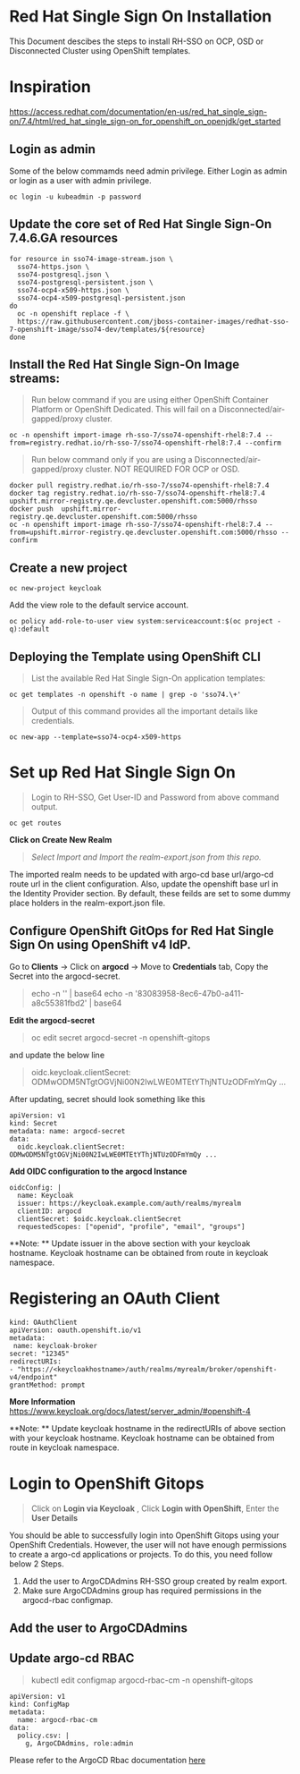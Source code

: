# Red Hat Single Sign On Installation
This Document descibes the steps to install RH-SSO on OCP, OSD or Disconnected Cluster using OpenShift templates.

# Inspiration
https://access.redhat.com/documentation/en-us/red_hat_single_sign-on/7.4/html/red_hat_single_sign-on_for_openshift_on_openjdk/get_started

## Login as admin
Some of the below commamds need admin privilege. Either Login as admin or login as a user with admin privilege.
```
oc login -u kubeadmin -p password 
```

## Update the core set of Red Hat Single Sign-On 7.4.6.GA resources
```
for resource in sso74-image-stream.json \
  sso74-https.json \
  sso74-postgresql.json \
  sso74-postgresql-persistent.json \
  sso74-ocp4-x509-https.json \
  sso74-ocp4-x509-postgresql-persistent.json
do
  oc -n openshift replace -f \
  https://raw.githubusercontent.com/jboss-container-images/redhat-sso-7-openshift-image/sso74-dev/templates/${resource}
done
```

## Install the Red Hat Single Sign-On Image streams:
> Run below command if you are using either OpenShift Container Platform or OpenShift Dedicated. This will fail on a Disconnected/air-gapped/proxy cluster.
```
oc -n openshift import-image rh-sso-7/sso74-openshift-rhel8:7.4 --from=registry.redhat.io/rh-sso-7/sso74-openshift-rhel8:7.4 --confirm
```

> Run below command only if you are using a Disconnected/air-gapped/proxy cluster. NOT REQUIRED FOR OCP or OSD.
```
docker pull registry.redhat.io/rh-sso-7/sso74-openshift-rhel8:7.4
docker tag registry.redhat.io/rh-sso-7/sso74-openshift-rhel8:7.4 upshift.mirror-registry.qe.devcluster.openshift.com:5000/rhsso
docker push  upshift.mirror-registry.qe.devcluster.openshift.com:5000/rhsso
oc -n openshift import-image rh-sso-7/sso74-openshift-rhel8:7.4 --from=upshift.mirror-registry.qe.devcluster.openshift.com:5000/rhsso --confirm
```

## Create a new project
```
oc new-project keycloak
```

Add the view role to the default service account.
```
oc policy add-role-to-user view system:serviceaccount:$(oc project -q):default
```

## Deploying the Template using OpenShift CLI
> List the available Red Hat Single Sign-On application templates:
```
oc get templates -n openshift -o name | grep -o 'sso74.\+'
```

> Output of this command provides all the important details like credentials.
```
oc new-app --template=sso74-ocp4-x509-https
```

# Set up Red Hat Single Sign On
> Login to RH-SSO, Get User-ID and Password from above command output.
```
oc get routes
```

**Click on Create New Realm** 
> *Select Import and Import the realm-export.json from this repo.*

The imported realm needs to be updated with argo-cd base url/argo-cd route url in the client configuration. Also, update the openshift base url in the Identity Provider section. By default, these feilds are set to some dummy place holders in the realm-export.json file.

<Screenshots to be added for reference>



## Configure OpenShift GitOps for **Red Hat Single Sign On** using OpenShift v4 IdP. 
Go to **Clients** -> Click on **argocd** -> Move to **Credentials** tab, Copy the Secret into the argocd-secret.
> echo -n '<secret>' | base64
> echo -n '83083958-8ec6-47b0-a411-a8c55381fbd2' | base64

**Edit the argocd-secret**
> oc edit secret argocd-secret -n openshift-gitops

and update the below line
> oidc.keycloak.clientSecret: ODMwODM5NTgtOGVjNi00N2IwLWE0MTEtYThjNTUzODFmYmQy ...

After updating, secret should look something like this
```
apiVersion: v1 
kind: Secret 
metadata: name: argocd-secret 
data:
  oidc.keycloak.clientSecret: ODMwODM5NTgtOGVjNi00N2IwLWE0MTEtYThjNTUzODFmYmQy ...
```

**Add OIDC configuration to the argocd Instance**
```
oidcConfig: |
  name: Keycloak
  issuer: https://keycloak.example.com/auth/realms/myrealm
  clientID: argocd
  clientSecret: $oidc.keycloak.clientSecret
  requestedScopes: ["openid", "profile", "email", "groups"]

```

**Note: ** Update issuer in the above section with your keycloak hostname. Keycloak hostname can be obtained from route in keycloak namespace.

# Registering an OAuth Client 
```
kind: OAuthClient
apiVersion: oauth.openshift.io/v1
metadata:
 name: keycloak-broker 
secret: "12345"
redirectURIs:
- "https://<keycloakhostname>/auth/realms/myrealm/broker/openshift-v4/endpoint" 
grantMethod: prompt 
```

**More Information**
https://www.keycloak.org/docs/latest/server_admin/#openshift-4

**Note: ** Update keycloak hostname in the redirectURIs of above section with your keycloak hostname. Keycloak hostname can be obtained from route in keycloak namespace.


# Login to OpenShift Gitops
> Click on **Login via Keycloak** , Click **Login with OpenShift**, Enter the **User Details**

You should be able to successfully login into OpenShift Gitops using your OpenShift Credentials. However, the user will not have enough permissions to create a argo-cd applications or projects. To do this, you need follow below 2 Steps.

1. Add the user to ArgoCDAdmins RH-SSO group created by realm export. 
2. Make sure ArgoCDAdmins group has required permissions in the argocd-rbac configmap. 

## Add the user to ArgoCDAdmins
<Screenshot Pending>

## Update argo-cd RBAC
> kubectl edit configmap argocd-rbac-cm -n openshift-gitops

```
apiVersion: v1
kind: ConfigMap
metadata:
  name: argocd-rbac-cm
data:
  policy.csv: |
    g, ArgoCDAdmins, role:admin

```

Please refer to the ArgoCD Rbac documentation [here](https://argoproj.github.io/argo-cd/operator-manual/rbac) 
